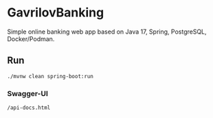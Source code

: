 # GavrilovBanking
Simple online banking web app based on Java 17, Spring, PostgreSQL, Docker/Podman.

## Run
`./mvnw clean spring-boot:run`

### Swagger-UI

`/api-docs.html`
